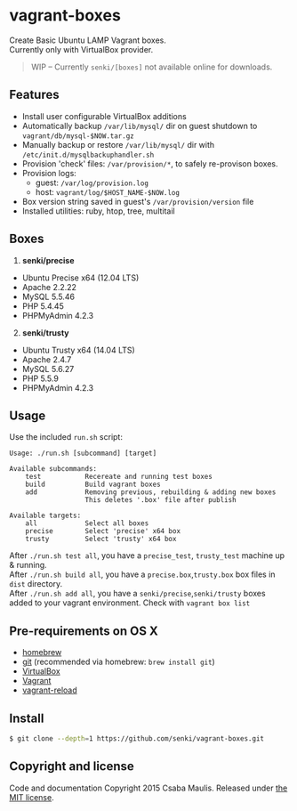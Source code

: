 # vagrant-boxes

Create Basic Ubuntu LAMP Vagrant boxes.  
Currently only with VirtualBox provider.

>WIP – Currently `senki/[boxes]` not available online for downloads.

## Features

- Install user configurable VirtualBox additions
- Automatically backup `/var/lib/mysql/` dir on guest shutdown to `vagrant/db/mysql-$NOW.tar.gz`
- Manually backup or restore `/var/lib/mysql/` dir with  `/etc/init.d/mysqlbackuphandler.sh`
- Provision 'check' files: `/var/provision/*`, to safely re-provison boxes.
- Provision logs:
  - guest: `/var/log/provision.log`
  - host: `vagrant/log/$HOST_NAME-$NOW.log`
- Box version string saved in guest's `/var/provision/version` file
- Installed utilities: ruby, htop, tree, multitail


## Boxes

1. **senki/precise**
  - Ubuntu Precise x64 (12.04 LTS)
  - Apache 2.2.22
  - MySQL 5.5.46
  - PHP  5.4.45
  - PHPMyAdmin 4.2.3
2. **senki/trusty**
  - Ubuntu Trusty x64 (14.04 LTS)
  - Apache 2.4.7
  - MySQL 5.6.27
  - PHP 5.5.9
  - PHPMyAdmin 4.2.3

## Usage

Use the included `run.sh` script:

```
Usage: ./run.sh [subcommand] [target]

Available subcommands:
    test           Recereate and running test boxes
    build          Build vagrant boxes
    add            Removing previous, rebuilding & adding new boxes
                   This deletes '.box' file after publish

Available targets:
    all            Select all boxes
    precise        Select 'precise' x64 box
    trusty         Select 'trusty' x64 box
```

After `./run.sh test all`, you have a `precise_test`, `trusty_test` machine up & running.  
After `./run.sh build all`, you have a `precise.box`,`trusty.box` box files in `dist` directory.  
After `./run.sh add all`, you have a `senki/precise`,`senki/trusty` boxes added to your vagrant environment. Check with `vagrant box list`

## Pre-requirements on OS X

  - [homebrew](http://brew.sh)
  - [git](http://www.git-scm.com) (recommended via homebrew: `brew install git`)
  - [VirtualBox](https://www.virtualbox.org)
  - [Vagrant](https://www.vagrantup.com)
  - [vagrant-reload](https://github.com/aidanns/vagrant-reload)

## Install

```sh
$ git clone --depth=1 https://github.com/senki/vagrant-boxes.git
```
## Copyright and license

Code and documentation Copyright 2015 Csaba Maulis. Released under [the MIT license](LICENSE).
